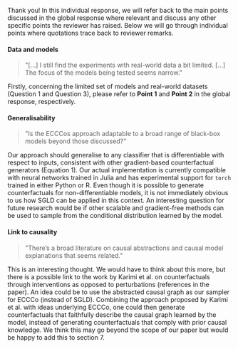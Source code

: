 Thank you! In this individual response, we will refer back to the main points discussed in the global response where relevant and discuss any other specific points the reviewer has raised. Below we will go through individual points where quotations trace back to reviewer remarks.

#### Data and models

> "[...] I still find the experiments with real-world data a bit limited. [...] The focus of the models being tested seems narrow."

Firstly, concerning the limited set of models and real-world datasets (Question 1 and Question 3), please refer to **Point 1** and **Point 2** in the global response, respectively. 

#### Generalisability

> "Is the ECCCos approach adaptable to a broad range of black-box models beyond those discussed?"

Our approach should generalise to any classifier that is differentiable with respect to inputs, consistent with other gradient-based counterfactual generators (Equation 1). Our actual implementation is currently compatible with neural networks trained in Julia and has experimental support for `torch` trained in either Python or R. Even though it is possible to generate counterfactuals for non-differentiable models, it is not immediately obvious to us how SGLD can be applied in this context. An interesting question for future research would be if other scalable and gradient-free methods can be used to sample from the conditional distribution learned by the model. 

#### Link to causality

> "There’s a broad literature on causal abstractions and causal model explanations that seems related."

This is an interesting thought. We would have to think about this more, but there is a possible link to the work by Karimi et al. on counterfactuals through interventions as opposed to perturbations (references in the paper). An idea could be to use the abstracted causal graph as our sampler for ECCCo (instead of SGLD). Combining the approach proposed by Karimi et al. with ideas underlying ECCCo, one could then generate counterfactuals that faithfully describe the causal graph learned by the model, instead of generating counterfactuals that comply with prior causal knowledge. We think this may go beyond the scope of our paper but would be happy to add this to section 7.